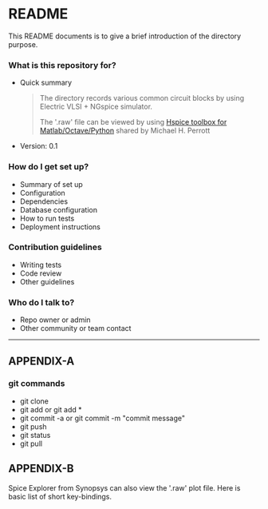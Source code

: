 # README #

This README documents is to give a brief introduction of the directory purpose. 

### What is this repository for? ###

* Quick summary

  > The directory records various common circuit blocks by using Electric VLSI + NGspice simulator.
  >
  > The '.raw' file can be viewed by using [Hspice toolbox for Matlab/Octave/Python](https://www.cppsim.com/download_hspice_tools.html) shared by Michael H. Perrott 

* Version: 0.1

### How do I get set up? ###

* Summary of set up
* Configuration
* Dependencies
* Database configuration
* How to run tests
* Deployment instructions

### Contribution guidelines ###

* Writing tests
* Code review
* Other guidelines

### Who do I talk to? ###

* Repo owner or admin
* Other community or team contact



---

## APPENDIX-A

### git commands
- git clone
- git add <filename> or git add *
- git commit -a or git commit -m "commit message"
- git push
- git status
- git pull

## APPENDIX-B

Spice Explorer from Synopsys can also view the '.raw' plot file. Here is basic list of short key-bindings. 